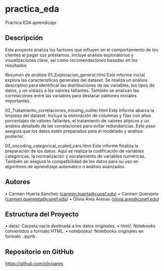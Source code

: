 # practica_eda
Practica EDA aprendizaje

## Descripción
Este proyecto analiza los factores que influyen en el comportamiento de los clientes al pagar sus préstamos. Incluye análisis exploratorios y visualizaciones clave, así como recomendaciones basadas en los resultados.

*Resumen de análisis*
01_Exploracion_general.html
Este informe inicial explora las características generales del dataset. Se realiza un análisis descriptivo para identificar las distribuciones de las variables, los tipos de datos, y un vistazo a los valores faltantes. También se analizan las correlaciones entre las variables para destacar patrones iniciales importantes.

02_Tratamiento_correlaciones_missing_outlier.html
Este informe abarca la limpieza del dataset. Incluye la eliminación de columnas y filas con altos porcentajes de valores faltantes, el tratamiento de valores atípicos y un análisis detallado de las correlaciones para evitar redundancias. Este paso asegura que los datos estén preparados para el modelado y análisis posterior.

03_encoding_categorical_scaled_vars.html
Este informe finaliza la preparación de los datos. Aquí se realiza la codificación de variables categóricas, la normalización y escalamiento de variables numéricas. También se asegura la compatibilidad de los datos para su uso en algoritmos de aprendizaje automático o análisis avanzados.

## Autores
•⁠  ⁠Carmen Huerta Sánchez (carmen.huerta@cunef.edu)
•⁠  ⁠Carmen Querejeta (carmen.querejeta@cunef.edu)
•⁠  ⁠Olivia Ares Arenas (olivia.ares@cunef.edu)

## Estructura del Proyecto
•⁠  ⁠data/: Carpeta vacía destinada a los datos originales.
•⁠  ⁠html/: Notebooks convertidos a formato HTML.
•⁠  ⁠notebooks/: Notebooks originales en formato ⁠ .ipynb ⁠.


## Repositorio en GitHub
https://github.com/oliviaares
